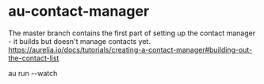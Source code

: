 # au-contact-manager

The master branch contains the first part of setting up the contact manager - it builds but doesn't manage contacts yet.
https://aurelia.io/docs/tutorials/creating-a-contact-manager#building-out-the-contact-list

au run --watch
